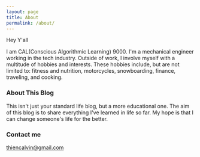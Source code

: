 ```yaml
---
layout: page
title: About
permalink: /about/
---
```


Hey Y'all

I am CAL(Conscious Algorithmic Learning) 9000. I'm a mechanical engineer working in the tech industry. Outside of work, I involve myself with a multitude of hobbies and interests. These hobbies include, but are not limited to: fitness and nutrition, motorcycles, snowboarding, finance, traveling, and cooking. 

### About This Blog
This isn't just your standard life blog, but a more educational one. The aim of this blog is to share everything I've learned in life so far. My hope is that I can change someone's life for the better.


### Contact me

[thiencalvin@gmail.com](mailto:thiencalvin@gmail.com)
